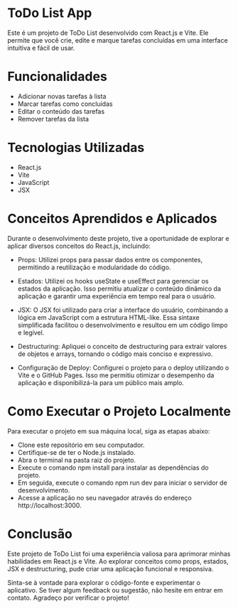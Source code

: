 
 # ToDo List App 
 Este é um projeto de ToDo List desenvolvido com React.js e Vite. Ele permite que você crie, edite e marque tarefas concluídas em uma interface intuitiva e fácil de usar.

# Funcionalidades

- Adicionar novas tarefas à lista
- Marcar tarefas como concluídas
- Editar o conteúdo das tarefas
- Remover tarefas da lista

# Tecnologias Utilizadas
- React.js
- Vite
- JavaScript
- JSX


# Conceitos Aprendidos e Aplicados


Durante o desenvolvimento deste projeto, tive a oportunidade de explorar e aplicar diversos conceitos do React.js, incluindo:

- Props: Utilizei props para passar dados entre os componentes, permitindo a reutilização e modularidade do código.

- Estados: Utilizei os hooks useState e useEffect para gerenciar os estados da aplicação. Isso permitiu atualizar o conteúdo dinâmico da aplicação e garantir uma experiência em tempo real para o usuário.

- JSX: O JSX foi utilizado para criar a interface do usuário, combinando a lógica em JavaScript com a estrutura HTML-like. Essa sintaxe simplificada facilitou o desenvolvimento e resultou em um código limpo e legível.

- Destructuring: Apliquei o conceito de destructuring para extrair valores de objetos e arrays, tornando o código mais conciso e expressivo.

- Configuração de Deploy: Configurei o projeto para o deploy utilizando o Vite e o GitHub Pages. Isso me permitiu otimizar o desempenho da aplicação e disponibilizá-la para um público mais amplo.

# Como Executar o Projeto Localmente

Para executar o projeto em sua máquina local, siga as etapas abaixo:

- Clone este repositório em seu computador.
- Certifique-se de ter o Node.js instalado.
- Abra o terminal na pasta raiz do projeto.
- Execute o comando npm install para instalar as dependências do projeto.
- Em seguida, execute o comando npm run dev para iniciar o servidor de desenvolvimento.
- Acesse a aplicação no seu navegador através do endereço http://localhost:3000.


# Conclusão
Este projeto de ToDo List foi uma experiência valiosa para aprimorar minhas habilidades em React.js e Vite. Ao explorar conceitos como props, estados, JSX e destructuring, pude criar uma aplicação funcional e responsiva.

Sinta-se à vontade para explorar o código-fonte e experimentar o aplicativo. Se tiver algum feedback ou sugestão, não hesite em entrar em contato. Agradeço por verificar o projeto!
